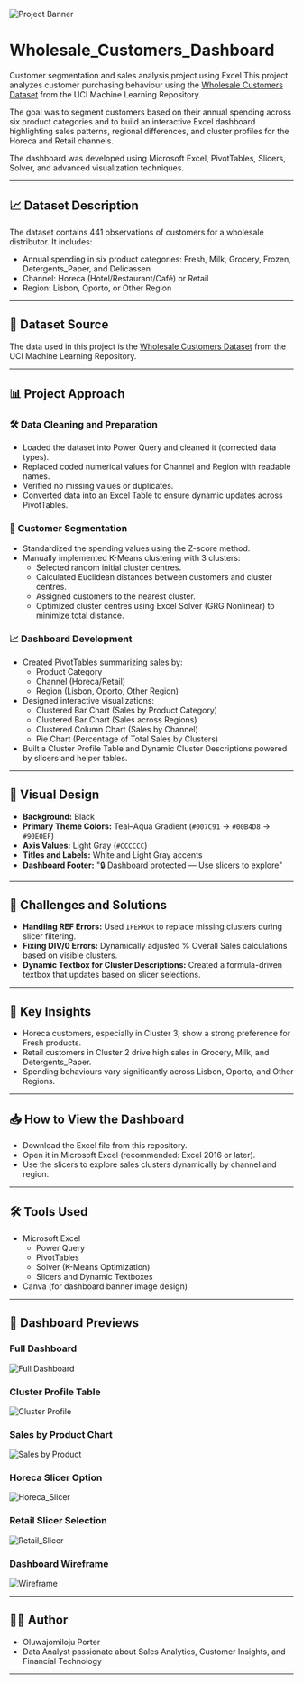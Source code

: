 ![Project Banner](github_banner.png)
# Wholesale_Customers_Dashboard
Customer segmentation and sales analysis project using Excel
This project analyzes customer purchasing behaviour using the [Wholesale Customers Dataset](https://archive.ics.uci.edu/dataset/292/wholesale+customers) from the UCI Machine Learning Repository.

The goal was to segment customers based on their annual spending across six product categories and to build an interactive Excel dashboard highlighting sales patterns, regional differences, and cluster profiles for the Horeca and Retail channels.

The dashboard was developed using Microsoft Excel, PivotTables, Slicers, Solver, and advanced visualization techniques.

---

## 📈 Dataset Description
The dataset contains 441 observations of customers for a wholesale distributor. It includes:
- Annual spending in six product categories: Fresh, Milk, Grocery, Frozen, Detergents_Paper, and Delicassen
- Channel: Horeca (Hotel/Restaurant/Café) or Retail
- Region: Lisbon, Oporto, or Other Region

---

## 📂 Dataset Source
The data used in this project is the [Wholesale Customers Dataset](https://archive.ics.uci.edu/dataset/292/wholesale+customers) from the UCI Machine Learning Repository.

---

## 📊 Project Approach

### 🛠 Data Cleaning and Preparation
- Loaded the dataset into Power Query and cleaned it (corrected data types).
- Replaced coded numerical values for Channel and Region with readable names.
- Verified no missing values or duplicates.
- Converted data into an Excel Table to ensure dynamic updates across PivotTables.

### 🧠 Customer Segmentation
- Standardized the spending values using the Z-score method.
- Manually implemented K-Means clustering with 3 clusters:
  - Selected random initial cluster centres.
  - Calculated Euclidean distances between customers and cluster centres.
  - Assigned customers to the nearest cluster.
  - Optimized cluster centres using Excel Solver (GRG Nonlinear) to minimize total distance.

### 📈 Dashboard Development
- Created PivotTables summarizing sales by:
  - Product Category
  - Channel (Horeca/Retail)
  - Region (Lisbon, Oporto, Other Region)
- Designed interactive visualizations:
  - Clustered Bar Chart (Sales by Product Category)
  - Clustered Bar Chart (Sales across Regions)
  - Clustered Column Chart (Sales by Channel)
  - Pie Chart (Percentage of Total Sales by Clusters)
- Built a Cluster Profile Table and Dynamic Cluster Descriptions powered by slicers and helper tables.

---

## 🎨 Visual Design
- **Background:** Black
- **Primary Theme Colors:** Teal–Aqua Gradient (`#007C91` → `#00B4D8` → `#90E0EF`)
- **Axis Values:** Light Gray (`#CCCCCC`)
- **Titles and Labels:** White and Light Gray accents
- **Dashboard Footer:** "🔒 Dashboard protected — Use slicers to explore"

---

## 🚧 Challenges and Solutions
- **Handling REF Errors:** Used `IFERROR` to replace missing clusters during slicer filtering.
- **Fixing DIV/0 Errors:** Dynamically adjusted % Overall Sales calculations based on visible clusters.
- **Dynamic Textbox for Cluster Descriptions:** Created a formula-driven textbox that updates based on slicer selections.

---

## 📌 Key Insights
- Horeca customers, especially in Cluster 3, show a strong preference for Fresh products.
- Retail customers in Cluster 2 drive high sales in Grocery, Milk, and Detergents_Paper.
- Spending behaviours vary significantly across Lisbon, Oporto, and Other Regions.

---

## 📥 How to View the Dashboard
- Download the Excel file from this repository.
- Open it in Microsoft Excel (recommended: Excel 2016 or later).
- Use the slicers to explore sales clusters dynamically by channel and region.

---

## 🛠 Tools Used
- Microsoft Excel
  - Power Query
  - PivotTables
  - Solver (K-Means Optimization)
  - Slicers and Dynamic Textboxes
- Canva (for dashboard banner image design)

---

## 📸 Dashboard Previews

### Full Dashboard
![Full Dashboard](Full_Dashboard.png)

### Cluster Profile Table
![Cluster Profile](Cluster_Profile_Table.png)

### Sales by Product Chart
![Sales by Product](Sales_by_Product_Category.png)

### Horeca Slicer Option
![Horeca_Slicer](Horeca_Slicer_Selection.png)

### Retail Slicer Selection
![Retail_Slicer](Retail_Slicer_Selection.png)

### Dashboard Wireframe
![Wireframe](Dashboard_Wireframe.png)

---

## 👩‍💻 Author
- Oluwajomiloju Porter
- Data Analyst passionate about Sales Analytics, Customer Insights, and Financial Technology

---
